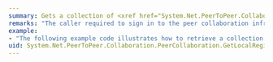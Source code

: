 ```yaml
---
summary: Gets a collection of <xref href="System.Net.PeerToPeer.Collaboration.PeerApplication"></xref> objects that are registered on the local machine.
remarks: "The caller required to sign in to the peer collaboration infrastructure via the <xref:System.Net.PeerToPeer.Collaboration.PeerCollaboration.SignIn%2A> method or prior to the use of this method.  \n  \n Access to this property requires a <xref:System.Security.Permissions.PermissionState> of <xref:System.Security.Permissions.PermissionState.Unrestricted>. This state is created when the <xref:System.Net.PeerToPeer.Collaboration.Peer> collaboration session begins."
example:
- "The following example code illustrates how to retrieve a collection of applications registered with the Collaboration infrastructure:  \n  \n [!code-csharp[NCLPNRPContacts#5](~/samples/snippets/csharp/VS_Snippets_Remoting/NCLPNRPContacts/CS/NCLPNRPContacts.cs#5)]"
uid: System.Net.PeerToPeer.Collaboration.PeerCollaboration.GetLocalRegisteredApplications*
---
```

